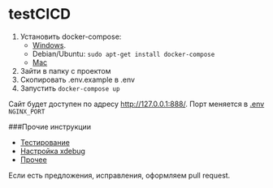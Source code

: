 # testCICD

1. Установить docker-compose:
   - [Windows](https://docs.docker.com/desktop/windows/install/).
   - Debian/Ubuntu: `sudo apt-get install docker-compose`
   - [Mac](https://docs.docker.com/desktop/mac/install/)
3. Зайти в папку с проектом
4. Скопировать .env.example в .env
5. Запустить `docker-compose up`

Сайт будет доступен по адресу http://127.0.0.1:888/. 
Порт меняется в [.env](.env) `NGINX_PORT`

###Прочие инструкции
- [Тестирование](docs/tests.md)
- [Настройка xdebug](docs/debug.md)
- [Прочее](docs/useful_commands.md)

Если есть предложения, исправления, оформляем pull request.
